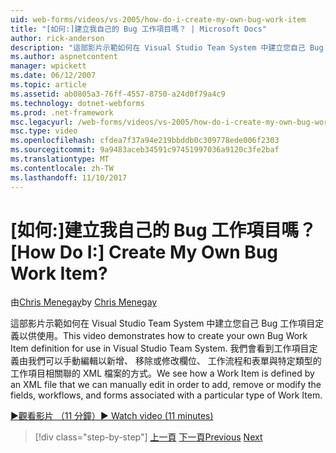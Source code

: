```yaml
---
uid: web-forms/videos/vs-2005/how-do-i-create-my-own-bug-work-item
title: "[如何:]建立我自己的 Bug 工作項目嗎？ | Microsoft Docs"
author: rick-anderson
description: "這部影片示範如何在 Visual Studio Team System 中建立您自己 Bug 工作項目定義以供使用。 我們看到工作項目定義的 XML 檔內容的方式..."
ms.author: aspnetcontent
manager: wpickett
ms.date: 06/12/2007
ms.topic: article
ms.assetid: ab0805a3-76ff-4557-8750-a24d0f79a4c9
ms.technology: dotnet-webforms
ms.prod: .net-framework
msc.legacyurl: /web-forms/videos/vs-2005/how-do-i-create-my-own-bug-work-item
msc.type: video
ms.openlocfilehash: cfdea7f37a94e219bbddb0c309778ede006f2303
ms.sourcegitcommit: 9a9483aceb34591c97451997036a9120c3fe2baf
ms.translationtype: MT
ms.contentlocale: zh-TW
ms.lasthandoff: 11/10/2017
---
```

<a name="how-do-i-create-my-own-bug-work-item"></a><span data-ttu-id="cc9e7-105">[如何:]建立我自己的 Bug 工作項目嗎？</span><span class="sxs-lookup"><span data-stu-id="cc9e7-105">[How Do I:] Create My Own Bug Work Item?</span></span>
====================
<span data-ttu-id="cc9e7-106">由[Chris Menegay](https://twitter.com/CMenegay)</span><span class="sxs-lookup"><span data-stu-id="cc9e7-106">by [Chris Menegay](https://twitter.com/CMenegay)</span></span>

<span data-ttu-id="cc9e7-107">這部影片示範如何在 Visual Studio Team System 中建立您自己 Bug 工作項目定義以供使用。</span><span class="sxs-lookup"><span data-stu-id="cc9e7-107">This video demonstrates how to create your own Bug Work Item definition for use in Visual Studio Team System.</span></span> <span data-ttu-id="cc9e7-108">我們會看到工作項目定義由我們可以手動編輯以新增、 移除或修改欄位、 工作流程和表單與特定類型的工作項目相關聯的 XML 檔案的方式。</span><span class="sxs-lookup"><span data-stu-id="cc9e7-108">We see how a Work Item is defined by an XML file that we can manually edit in order to add, remove or modify the fields, workflows, and forms associated with a particular type of Work Item.</span></span>

[<span data-ttu-id="cc9e7-109">&#9654;觀看影片 （11 分鐘）</span><span class="sxs-lookup"><span data-stu-id="cc9e7-109">&#9654; Watch video (11 minutes)</span></span>](https://channel9.msdn.com/Blogs/ASP-NET-Site-Videos/how-do-i-create-my-own-bug-work-item)

>[!div class="step-by-step"]
<span data-ttu-id="cc9e7-110">[上一頁](how-do-i-integrate-defect-tracking-with-testing.md)
[下一頁](how-do-i-write-code-more-quickly-with-unit-tests.md)</span><span class="sxs-lookup"><span data-stu-id="cc9e7-110">[Previous](how-do-i-integrate-defect-tracking-with-testing.md)
[Next](how-do-i-write-code-more-quickly-with-unit-tests.md)</span></span>
